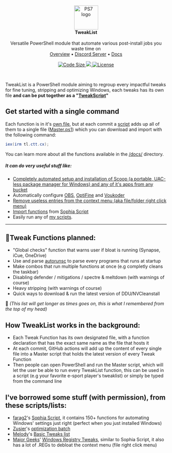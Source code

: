 </br>

<p align="center">
    <img align=center src="https://raw.githubusercontent.com/PowerShell/PowerShell/master/assets/ps_black_64.svg?sanitize=true" alt="PS7 logo" width="75" />  </br>
    <strong>TweakList</strong> </br>
    </br>
    Versatile PowerShell module that automate various post-install jobs you waste time on</br>
    <a href="https://github.com/couleur-tweak-tips/TweakList/blob/master/docs/TweakFuncs.md">Overview</a>
    •
    <a href="https://dsc.gg/ctt">Discord Server</a>
    •
    <a href="https://github.com/couleur-tweak-tips/TweakList/tree/master/docs">Docs</a>
</p>
<p align="center">
    <a href="https://github.com/couleur-tweak-tips/TweakList">
        <img src="https://img.shields.io/github/size/couleur-tweak-tips/TweakList/Master.ps1?label=Master%20script%20size&logo=PowerShell&logoColor=FFFFFF" alt="Code Size" />
    </a>
    <a href="https://discord.com/invite/aPVMJy78Pa">
        <img src="https://img.shields.io/discord/774315187183288411?color=7389D8&labelColor=6A7EC2&label=Discord&logo=discord&logoColor=white alt="Discord" />
    </a>
    <a href="https://github.com/couleur-tweak-tips/TweakList/blob/master/LICENSE">
        <img src="https://img.shields.io/github/license/couleur-tweak-tips/TweakList.svg" alt="License" />
    </a>

</p>
</br>

[logo]: https://raw.githubusercontent.com/PowerShell/PowerShell/master/assets/ps_black_64.svg?sanitize=true


TweakList is a PowerShell module aiming to regroup every impactful tweaks for fine tuning, stripping and optimizing Windows, each tweaks has its own file **and can be put together as a "[TweakScript](https://gist.github.com/couleurm/68d272edc5fb930c31b96b667813e373 "TweakList example")"**

## Get started with a single command
Each function is in it's [own file](https://github.com/couleur-tweak-tips/TweakList/tree/master/modules), but at each commit a [script](https://github.com/couleur-tweak-tips/TweakList/blob/master/.github/workflows/main.yml) adds up all of them to a single file ([Master.ps1](https://github.com/couleur-tweak-tips/TweakList/blob/master/Master.ps1)) which you can download and import with the following command:

```PowerShell
iex(irm tl.ctt.cx);
```

You can learn more about all the functions available in the [/docs/](https://github.com/couleur-tweak-tips/TweakList/tree/master/docs) directory.
</br>

##### It can do very useful stuff like:

* [Completely automated setup and installation of Scoop (a portable, UAC-less package manager for Windows) and any of it's apps from any bucket](https://github.com/couleur-tweak-tips/TweakList/blob/master/docs/TweakFuncs.md#get)
* Automatically configure [OBS](https://github.com/couleur-tweak-tips/TweakList/blob/master/docs/TweakFuncs.md#optimize-obs), [OptiFine](https://github.com/couleur-tweak-tips/TweakList/blob/master/docs/TweakFuncs.md#optimize-optifine) and [Voukoder](https://youtu.be/BBp2PnmRHmk)
* [Remove useless entries from the context menu (aka file/folder right click menu)](https://github.com/couleur-tweak-tips/TweakList/blob/master/modules/Remove-ContextMenu.ps1)
* [Import functions](https://github.com/couleur-tweak-tips/TweakList/blob/master/modules/Import-Sophia.ps1) from [Sophia Script](https://github.com/farag2/Sophia-Script-for-Windows)
* Easily run any of [my scripts](https://github.com/couleur-tweak-tips/utils). 


---


## 📝Tweak Functions planned:

- "Global checks" function that warns user if bloat is running (Synapse, iCue, OneDrive)
- Use and parse [autorunsc](https://docs.microsoft.com/en-us/sysinternals/downloads/autoruns#autorunsc-usage) to parse every programs that runs at startup
- Make combos that run multiple functions at once (e.g completly cleans the taskbar)
- Disabling defender / mitigations / spectre & meltdown (with warnings of course)
- Heavy stripping (with warnings of course)
- Quick ways to download & run the latest version of DDU/NVCleanstall

💭 *(This list will get longer as times goes on, this is what I remembered from the top of my head)*

## How TweakList works in the background:

- Each Tweak Function has its own designated file, with a function declaration that has the exact same name as the file that hosts it
- At each commit, GitHub actions will add up the content of every single file into a Master script that holds the latest version of every Tweak Function
- Then people can open PowerShell and run the Master script, which will let the user be able to run every TweakList function, this can be used in a script (e.g your favorite e-sport player's tweaklist) or simply be typed from the command line

## I've borrowed some stuff (with permission), from these scripts/lists:

* [farag2](https://i.imgur.com/Vf1pthm.png)'s [Sophia Script](https://github.com/farag2/Sophia-Script-for-Windows), it contains 150+ functions for automating Windows' settings just right (perfect when you just installed Windows)
* [Zusier](https://i.imgur.com/hAL2wGf.png)'s [optimization batch](https://github.com/Zusier/Zusiers-optimization-Batch)
* [Melody](https://i.imgur.com/6nZSqh3.png)'s [Basic Tweaks list](https://sites.google.com/view/melodystweaks/basictweaks)
* [Major Geeks](https://i.imgur.com/fKbpDnl.png)' [Windows Registry Tweaks](https://www.majorgeeks.com/files/details/majorgeeks_registry_tweaks.html), similar to Sophia Script, it also has a lot of .REGs to debloat the context menu (file right click menu)

